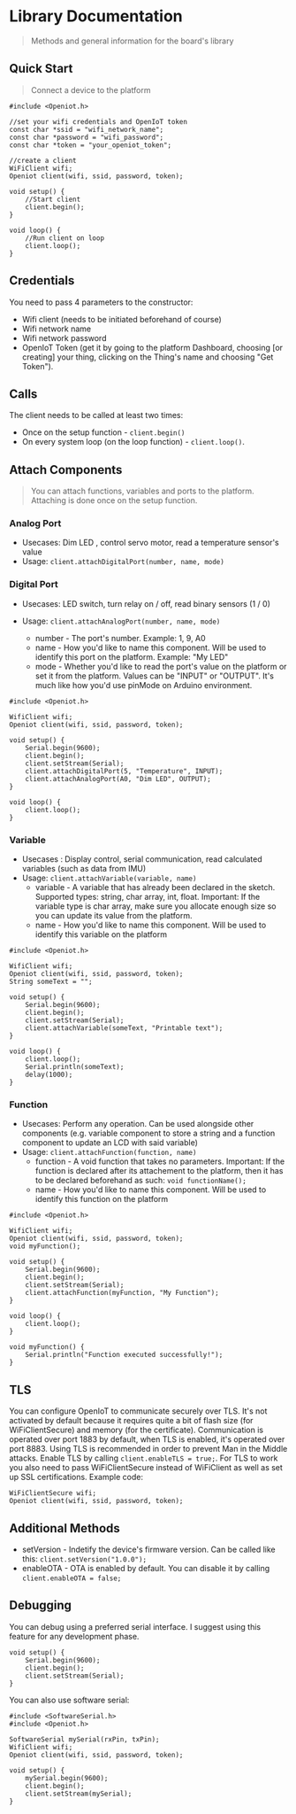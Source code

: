 # Library Documentation
> Methods and general information for the board's library

## Quick Start
> Connect a device to the platform

````
#include <Openiot.h>

//set your wifi credentials and OpenIoT token
const char *ssid = "wifi_network_name";
const char *password = "wifi_password";
const char *token = "your_openiot_token";

//create a client
WiFiClient wifi;
Openiot client(wifi, ssid, password, token);

void setup() {
	//Start client
	client.begin();
}

void loop() {
	//Run client on loop
	client.loop();
}
````

## Credentials
You need to pass 4 parameters to the constructor:

* Wifi client (needs to be initiated beforehand of course)
* Wifi network name
* Wifi network password
* OpenIoT Token (get it by going to the platform Dashboard, choosing [or creating] your thing, clicking on the Thing's name and choosing "Get Token").

## Calls
The client needs to be called at least two times:

* Once on the setup function - `client.begin()`
* On every system loop (on the loop function) - `client.loop()`.

## Attach Components
> You can attach functions, variables and ports to the platform. Attaching is done once on the setup function.

### Analog Port
* Usecases: Dim LED , control servo motor, read a temperature sensor's value
* Usage: `client.attachDigitalPort(number, name, mode)`

### Digital Port
* Usecases: LED switch, turn relay on / off, read binary sensors (1 / 0)
* Usage: `client.attachAnalogPort(number, name, mode)`

    * number - The port's number. Example: 1, 9, A0
    * name - How you'd like to name this component. Will be used to identify this port on the platform. Example: "My LED"
    * mode - Whether you'd like to read the port's value on the platform or set it from the platform. Values can be "INPUT" or "OUTPUT". It's much like how you'd use pinMode on Arduino environment.
    
````
#include <Openiot.h>

WifiClient wifi;
Openiot client(wifi, ssid, password, token);

void setup() {
	Serial.begin(9600);
	client.begin();
	client.setStream(Serial);
	client.attachDigitalPort(5, "Temperature", INPUT);
	client.attachAnalogPort(A0, "Dim LED", OUTPUT);
}

void loop() {
	client.loop();
}
````
### Variable

* Usecases : Display control, serial communication, read calculated variables (such as data from IMU)
* Usage: `client.attachVariable(variable, name)`
	* variable - A variable that has already been declared in the sketch. Supported types: string, char array, int, float. Important: If the variable type is char array, make sure you allocate enough size so you can update its value from the platform.
	* name - How you'd like to name this component. Will be used to identify this variable on the platform

````
#include <Openiot.h>

WifiClient wifi;
Openiot client(wifi, ssid, password, token);
String someText = "";

void setup() {
	Serial.begin(9600);
	client.begin();
	client.setStream(Serial);
	client.attachVariable(someText, "Printable text");
}

void loop() {
	client.loop();
	Serial.println(someText);
	delay(1000);
}
````

### Function
* Usecases: Perform any operation. Can be used alongside other components (e.g. variable component to store a string and a function component to update an LCD with said variable)
* Usage:  `client.attachFunction(function, name)`
	* function - A void function that takes no parameters. Important: If the function is declared after its attachement to the platform, then it has to be declared beforehand as such: `void functionName();`
	* name - How you'd like to name this component. Will be used to identify this function on the platform
````
#include <Openiot.h>

WifiClient wifi;
Openiot client(wifi, ssid, password, token);
void myFunction();

void setup() {
	Serial.begin(9600);
	client.begin();
	client.setStream(Serial);
	client.attachFunction(myFunction, "My Function");
}

void loop() {
	client.loop();
}

void myFunction() {
	Serial.println("Function executed successfully!");
}
````
	
## TLS
You can configure OpenIoT to communicate securely over TLS. It's not activated by default because it requires quite a bit of flash size (for WiFiClientSecure) and memory (for the certificate). Communication is operated over port 1883 by default, when TLS is enabled, it's operated over port 8883. Using TLS is recommended in order to prevent Man in the Middle attacks.
Enable TLS by calling `client.enableTLS = true;`. For TLS to work you also need to pass WiFiClientSecure instead of WiFiClient as well as set up SSL certifications. Example code:
````
WiFiClientSecure wifi;
Openiot client(wifi, ssid, password, token);
````

## Additional Methods
* setVersion - Indetify the device's firmware version. Can be called like this: `client.setVersion("1.0.0");`
* enableOTA - OTA is enabled by default. You can disable it by calling `client.enableOTA = false;`

## Debugging
You can debug using a preferred serial interface. I suggest using this feature for any development phase.
````
void setup() {
	Serial.begin(9600);
	client.begin();
	client.setStream(Serial);
}
````
You can also use software serial:
````
#include <SoftwareSerial.h>
#include <Openiot.h>

SoftwareSerial mySerial(rxPin, txPin);
WifiClient wifi;
Openiot client(wifi, ssid, password, token);

void setup() {
	mySerial.begin(9600);
	client.begin();
	client.setStream(mySerial);
}
````
